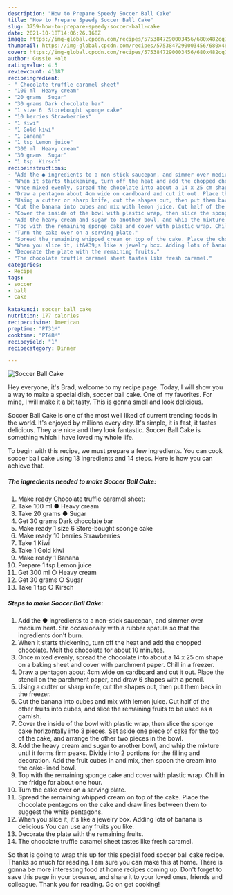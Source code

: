 ```yaml
---
description: "How to Prepare Speedy Soccer Ball Cake"
title: "How to Prepare Speedy Soccer Ball Cake"
slug: 3759-how-to-prepare-speedy-soccer-ball-cake
date: 2021-10-18T14:06:26.168Z
image: https://img-global.cpcdn.com/recipes/5753847290003456/680x482cq70/soccer-ball-cake-recipe-main-photo.jpg
thumbnail: https://img-global.cpcdn.com/recipes/5753847290003456/680x482cq70/soccer-ball-cake-recipe-main-photo.jpg
cover: https://img-global.cpcdn.com/recipes/5753847290003456/680x482cq70/soccer-ball-cake-recipe-main-photo.jpg
author: Gussie Holt
ratingvalue: 4.5
reviewcount: 41187
recipeingredient:
- " Chocolate truffle caramel sheet"
- "100 ml  Heavy cream"
- "20 grams  Sugar"
- "30 grams Dark chocolate bar"
- "1 size 6  Storebought sponge cake"
- "10 berries Strawberries"
- "1 Kiwi"
- "1 Gold kiwi"
- "1 Banana"
- "1 tsp Lemon juice"
- "300 ml  Heavy cream"
- "30 grams  Sugar"
- "1 tsp  Kirsch"
recipeinstructions:
- "Add the ● ingredients to a non-stick saucepan, and simmer over medium heat. Stir occasionally with a rubber spatula so that the ingredients don&#39;t burn."
- "When it starts thickening, turn off the heat and add the chopped chocolate. Melt the chocolate for about 10 minutes."
- "Once mixed evenly, spread the chocolate into about a 14 x 25 cm shape on a baking sheet and cover with parchment paper. Chill in a freezer."
- "Draw a pentagon about 4cm wide on cardboard and cut it out. Place the stencil on the parchment paper, and draw 6 shapes with a pencil."
- "Using a cutter or sharp knife, cut the shapes out, then put them back in the freezer."
- "Cut the banana into cubes and mix with lemon juice. Cut half of the other fruits into cubes, and slice the remaining fruits to be used as a garnish."
- "Cover the inside of the bowl with plastic wrap, then slice the sponge cake horizontally into 3 pieces. Set aside one piece of cake for the top of the cake, and arrange the other two pieces in the bowl."
- "Add the heavy cream and sugar to another bowl, and whip the mixture until it forms firm peaks. Divide into 2 portions for the filling and decoration. Add the fruit cubes in and mix, then spoon the cream into the cake-lined bowl."
- "Top with the remaining sponge cake and cover with plastic wrap. Chill in the fridge for about one hour."
- "Turn the cake over on a serving plate."
- "Spread the remaining whipped cream on top of the cake. Place the chocolate pentagons on the cake and draw lines between them to suggest the white pentagons."
- "When you slice it, it&#39;s like a jewelry box. Adding lots of banana is delicious You can use any fruits you like."
- "Decorate the plate with the remaining fruits."
- "The chocolate truffle caramel sheet tastes like fresh caramel."
categories:
- Recipe
tags:
- soccer
- ball
- cake

katakunci: soccer ball cake 
nutrition: 177 calories
recipecuisine: American
preptime: "PT31M"
cooktime: "PT48M"
recipeyield: "1"
recipecategory: Dinner

---
```



![Soccer Ball Cake](https://img-global.cpcdn.com/recipes/5753847290003456/680x482cq70/soccer-ball-cake-recipe-main-photo.jpg)

Hey everyone, it's Brad, welcome to my recipe page. Today, I will show you a way to make a special dish, soccer ball cake. One of my favorites. For mine, I will make it a bit tasty. This is gonna smell and look delicious.



Soccer Ball Cake is one of the most well liked of current trending foods in the world. It's enjoyed by millions every day. It's simple, it is fast, it tastes delicious. They are nice and they look fantastic. Soccer Ball Cake is something which I have loved my whole life.


To begin with this recipe, we must prepare a few ingredients. You can cook soccer ball cake using 13 ingredients and 14 steps. Here is how you can achieve that.

<!--inarticleads1-->

##### The ingredients needed to make Soccer Ball Cake:

1. Make ready  Chocolate truffle caramel sheet:
1. Take 100 ml ● Heavy cream
1. Take 20 grams ● Sugar
1. Get 30 grams Dark chocolate bar
1. Make ready 1 size 6  Store-bought sponge cake
1. Make ready 10 berries Strawberries
1. Take 1 Kiwi
1. Take 1 Gold kiwi
1. Make ready 1 Banana
1. Prepare 1 tsp Lemon juice
1. Get 300 ml ○ Heavy cream
1. Get 30 grams ○ Sugar
1. Take 1 tsp ○ Kirsch




<!--inarticleads2-->

##### Steps to make Soccer Ball Cake:

1. Add the ● ingredients to a non-stick saucepan, and simmer over medium heat. Stir occasionally with a rubber spatula so that the ingredients don&#39;t burn.
1. When it starts thickening, turn off the heat and add the chopped chocolate. Melt the chocolate for about 10 minutes.
1. Once mixed evenly, spread the chocolate into about a 14 x 25 cm shape on a baking sheet and cover with parchment paper. Chill in a freezer.
1. Draw a pentagon about 4cm wide on cardboard and cut it out. Place the stencil on the parchment paper, and draw 6 shapes with a pencil.
1. Using a cutter or sharp knife, cut the shapes out, then put them back in the freezer.
1. Cut the banana into cubes and mix with lemon juice. Cut half of the other fruits into cubes, and slice the remaining fruits to be used as a garnish.
1. Cover the inside of the bowl with plastic wrap, then slice the sponge cake horizontally into 3 pieces. Set aside one piece of cake for the top of the cake, and arrange the other two pieces in the bowl.
1. Add the heavy cream and sugar to another bowl, and whip the mixture until it forms firm peaks. Divide into 2 portions for the filling and decoration. Add the fruit cubes in and mix, then spoon the cream into the cake-lined bowl.
1. Top with the remaining sponge cake and cover with plastic wrap. Chill in the fridge for about one hour.
1. Turn the cake over on a serving plate.
1. Spread the remaining whipped cream on top of the cake. Place the chocolate pentagons on the cake and draw lines between them to suggest the white pentagons.
1. When you slice it, it&#39;s like a jewelry box. Adding lots of banana is delicious You can use any fruits you like.
1. Decorate the plate with the remaining fruits.
1. The chocolate truffle caramel sheet tastes like fresh caramel.




So that is going to wrap this up for this special food soccer ball cake recipe. Thanks so much for reading. I am sure you can make this at home. There is gonna be more interesting food at home recipes coming up. Don't forget to save this page in your browser, and share it to your loved ones, friends and colleague. Thank you for reading. Go on get cooking!

